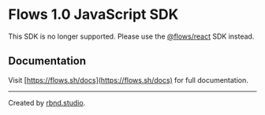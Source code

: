 # Flows 1.0 JavaScript SDK

This SDK is no longer supported. Please use the [@flows/react](https://www.npmjs.com/package/@flows/react) SDK instead.

## Documentation

Visit [https://flows.sh/docs](https://flows.sh/docs) for full documentation.

---

Created by [rbnd.studio](https://rbnd.studio/).
